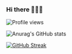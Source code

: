 ### Hi there 🚀🚀🚀

<!--
**mfmezger/mfmezger** is a ✨ _special_ ✨ repository because its `README.md` (this file) appears on your GitHub profile.

Here are some ideas to get you started:

- 🔭 I’m currently working on ...
- 🌱 I’m currently learning ...
- 👯 I’m looking to collaborate on ...
- 🤔 I’m looking for help with ...
- 💬 Ask me about ...
- 📫 How to reach me: ...
-->
![Profile views](https://komarev.com/ghpvc/?username=mfmezger&label=Profile%20views&color=0e75b6&style=flat)

![Anurag's GitHub stats](https://github-readme-stats.vercel.app/api?username=mfmezger&show_icons=true&theme=radical)
<!--[![Top Langs](https://github-readme-stats.vercel.app/api/top-langs/?username=mfmezger&layout=pie)](https://github.com/anuraghazra/github-readme-stats)-->
[![GitHub Streak](https://streak-stats.demolab.com/?user=mfmezger&theme=dark)](https://git.io/streak-stats)
